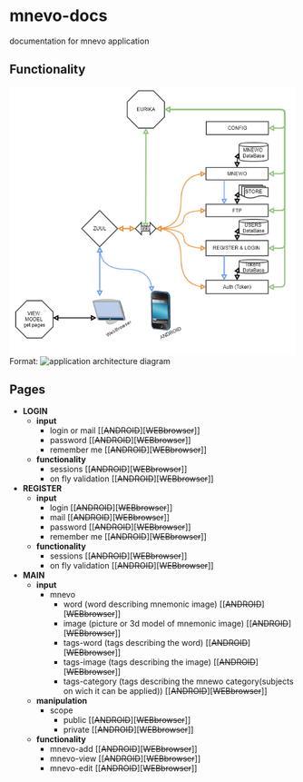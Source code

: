 # mnevo-docs
documentation for mnevo application 

## Functionality
![GitHub Logo](/MNEVO.png)
Format: ![application architecture diagram](url)

## Pages 
- **LOGIN**  
  - **input**  
    - login or mail [[<del>ANDROID</del>][<del>WEBbrowser</del>]]
    - password [[<del>ANDROID</del>][<del>WEBbrowser</del>]]
    - remember me [[<del>ANDROID</del>][<del>WEBbrowser</del>]]
  - **functionality**
    - sessions [[<del>ANDROID</del>][<del>WEBbrowser</del>]]
    - on fly validation [[<del>ANDROID</del>][<del>WEBbrowser</del>]]
- **REGISTER**  
  - **input**
    - login [[<del>ANDROID</del>][<del>WEBbrowser</del>]]
    - mail [[<del>ANDROID</del>][<del>WEBbrowser</del>]]
    - password [[<del>ANDROID</del>][<del>WEBbrowser</del>]]
    - remember me [[<del>ANDROID</del>][<del>WEBbrowser</del>]]
  - **functionality**
    - sessions [[<del>ANDROID</del>][<del>WEBbrowser</del>]]
    - on fly validation [[<del>ANDROID</del>][<del>WEBbrowser</del>]]
- **MAIN**  
  - **input** 
    - mnevo
      - word (word describing mnemonic image) [[<del>ANDROID</del>][<del>WEBbrowser</del>]]
      - image (picture or 3d model of mnemonic image) [[<del>ANDROID</del>][<del>WEBbrowser</del>]]
      - tags-word (tags describing the word) [[<del>ANDROID</del>][<del>WEBbrowser</del>]]
      - tags-image (tags describing the image) [[<del>ANDROID</del>][<del>WEBbrowser</del>]]
      - tags-category (tags describing the mnewo category(subjects on wich it can be applied)) [[<del>ANDROID</del>][<del>WEBbrowser</del>]]
  - **manipulation**
    - scope
      - public [[<del>ANDROID</del>][<del>WEBbrowser</del>]]
      - private [[<del>ANDROID</del>][<del>WEBbrowser</del>]]
  - **functionality**
    - mnevo-add [[<del>ANDROID</del>][<del>WEBbrowser</del>]]
    - mnevo-view [[<del>ANDROID</del>][<del>WEBbrowser</del>]]
    - mnevo-edit [[<del>ANDROID</del>][<del>WEBbrowser</del>]]

